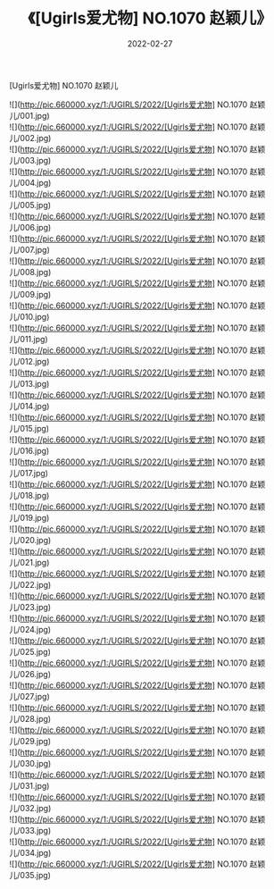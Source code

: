 ﻿---
layout: post
title:  《[Ugirls爱尤物] NO.1070 赵颖儿》
date:   2022-02-27
img: http://pic.660000.xyz/1:/UGIRLS/2022/[Ugirls爱尤物] NO.1070 赵颖儿/000.jpg
categories: [美女, 清纯, 唯美]
---

[Ugirls爱尤物] NO.1070 赵颖儿

 ![](http://pic.660000.xyz/1:/UGIRLS/2022/[Ugirls爱尤物] NO.1070 赵颖儿/001.jpg) <br>![](http://pic.660000.xyz/1:/UGIRLS/2022/[Ugirls爱尤物] NO.1070 赵颖儿/002.jpg) <br>![](http://pic.660000.xyz/1:/UGIRLS/2022/[Ugirls爱尤物] NO.1070 赵颖儿/003.jpg) <br>![](http://pic.660000.xyz/1:/UGIRLS/2022/[Ugirls爱尤物] NO.1070 赵颖儿/004.jpg) <br>![](http://pic.660000.xyz/1:/UGIRLS/2022/[Ugirls爱尤物] NO.1070 赵颖儿/005.jpg) <br>![](http://pic.660000.xyz/1:/UGIRLS/2022/[Ugirls爱尤物] NO.1070 赵颖儿/006.jpg) <br>![](http://pic.660000.xyz/1:/UGIRLS/2022/[Ugirls爱尤物] NO.1070 赵颖儿/007.jpg) <br>![](http://pic.660000.xyz/1:/UGIRLS/2022/[Ugirls爱尤物] NO.1070 赵颖儿/008.jpg) <br>![](http://pic.660000.xyz/1:/UGIRLS/2022/[Ugirls爱尤物] NO.1070 赵颖儿/009.jpg) <br>![](http://pic.660000.xyz/1:/UGIRLS/2022/[Ugirls爱尤物] NO.1070 赵颖儿/010.jpg) <br>![](http://pic.660000.xyz/1:/UGIRLS/2022/[Ugirls爱尤物] NO.1070 赵颖儿/011.jpg) <br>![](http://pic.660000.xyz/1:/UGIRLS/2022/[Ugirls爱尤物] NO.1070 赵颖儿/012.jpg) <br>![](http://pic.660000.xyz/1:/UGIRLS/2022/[Ugirls爱尤物] NO.1070 赵颖儿/013.jpg) <br>![](http://pic.660000.xyz/1:/UGIRLS/2022/[Ugirls爱尤物] NO.1070 赵颖儿/014.jpg) <br>![](http://pic.660000.xyz/1:/UGIRLS/2022/[Ugirls爱尤物] NO.1070 赵颖儿/015.jpg) <br>![](http://pic.660000.xyz/1:/UGIRLS/2022/[Ugirls爱尤物] NO.1070 赵颖儿/016.jpg) <br>![](http://pic.660000.xyz/1:/UGIRLS/2022/[Ugirls爱尤物] NO.1070 赵颖儿/017.jpg) <br>![](http://pic.660000.xyz/1:/UGIRLS/2022/[Ugirls爱尤物] NO.1070 赵颖儿/018.jpg) <br>![](http://pic.660000.xyz/1:/UGIRLS/2022/[Ugirls爱尤物] NO.1070 赵颖儿/019.jpg) <br>![](http://pic.660000.xyz/1:/UGIRLS/2022/[Ugirls爱尤物] NO.1070 赵颖儿/020.jpg) <br>![](http://pic.660000.xyz/1:/UGIRLS/2022/[Ugirls爱尤物] NO.1070 赵颖儿/021.jpg) <br>![](http://pic.660000.xyz/1:/UGIRLS/2022/[Ugirls爱尤物] NO.1070 赵颖儿/022.jpg) <br>![](http://pic.660000.xyz/1:/UGIRLS/2022/[Ugirls爱尤物] NO.1070 赵颖儿/023.jpg) <br>![](http://pic.660000.xyz/1:/UGIRLS/2022/[Ugirls爱尤物] NO.1070 赵颖儿/024.jpg) <br>![](http://pic.660000.xyz/1:/UGIRLS/2022/[Ugirls爱尤物] NO.1070 赵颖儿/025.jpg) <br>![](http://pic.660000.xyz/1:/UGIRLS/2022/[Ugirls爱尤物] NO.1070 赵颖儿/026.jpg) <br>![](http://pic.660000.xyz/1:/UGIRLS/2022/[Ugirls爱尤物] NO.1070 赵颖儿/027.jpg) <br>![](http://pic.660000.xyz/1:/UGIRLS/2022/[Ugirls爱尤物] NO.1070 赵颖儿/028.jpg) <br>![](http://pic.660000.xyz/1:/UGIRLS/2022/[Ugirls爱尤物] NO.1070 赵颖儿/029.jpg) <br>![](http://pic.660000.xyz/1:/UGIRLS/2022/[Ugirls爱尤物] NO.1070 赵颖儿/030.jpg) <br>![](http://pic.660000.xyz/1:/UGIRLS/2022/[Ugirls爱尤物] NO.1070 赵颖儿/031.jpg) <br>![](http://pic.660000.xyz/1:/UGIRLS/2022/[Ugirls爱尤物] NO.1070 赵颖儿/032.jpg) <br>![](http://pic.660000.xyz/1:/UGIRLS/2022/[Ugirls爱尤物] NO.1070 赵颖儿/033.jpg) <br>![](http://pic.660000.xyz/1:/UGIRLS/2022/[Ugirls爱尤物] NO.1070 赵颖儿/034.jpg) <br>![](http://pic.660000.xyz/1:/UGIRLS/2022/[Ugirls爱尤物] NO.1070 赵颖儿/035.jpg) <br>